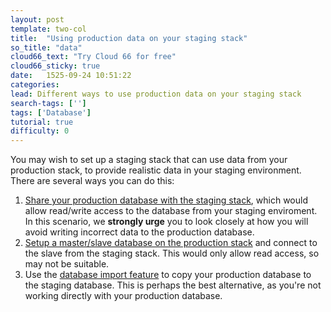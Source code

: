 ```yaml
---
layout: post
template: two-col
title:  "Using production data on your staging stack"
so_title: "data"
cloud66_text: "Try Cloud 66 for free"
cloud66_sticky: true
date:   1525-09-24 10:51:22
categories: 
lead: Different ways to use production data on your staging stack
search-tags: ['']
tags: ['Database']
tutorial: true
difficulty: 0
---
```


You may wish to set up a staging stack that can use data from your production stack, to provide realistic data in your staging environment. There are several ways you can do this:

<ol class="article-list">
<li><a href="http://community.cloud66.com/articles/sharing-a-database-between-stacks">Share your production database with the staging stack</a>, which would allow read/write access to the database from your staging enviroment. In this scenario, we <b>strongly urge</b> you to look closely at how you will avoid writing incorrect data to the production database.</li>
<li><a href="http://help.cloud66.com/database-management/database-replication.html">Setup a master/slave database on the production stack</a> and connect to the slave from the staging stack. This would only allow read access, so may not be suitable.</li>
<li>Use the <a href="http://help.cloud66.com/database-management/database-import.html">database import feature</a> to copy your production database to the staging database. This is perhaps the best alternative, as you're not working directly with your production database.</li>
</ol>